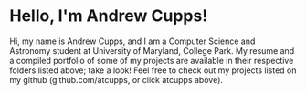 # Hello, I'm Andrew Cupps!

Hi, my name is Andrew Cupps, and I am a Computer Science and Astronomy student at University of Maryland, College Park. My resume and a compiled portfolio of some of my projects are available in their respective folders listed above; take a look! Feel free to check out my projects listed on my github (github.com/atcupps, or click atcupps above).
